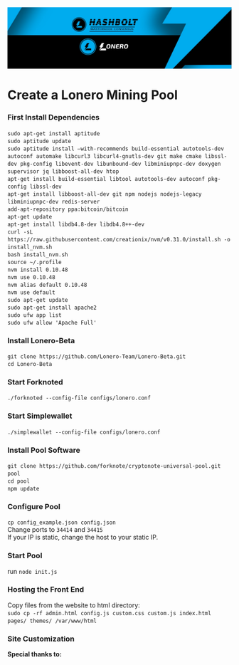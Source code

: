 <img src="https://raw.githubusercontent.com/Mentors4EDU/Images/master/banner.png">

# Create a Lonero Mining Pool

### First Install Dependencies
``sudo apt-get install aptitude``\
``sudo aptitude update``\
``sudo aptitude install –with-recommends build-essential autotools-dev autoconf automake libcurl3 libcurl4-gnutls-dev git make cmake libssl-dev pkg-config libevent-dev libunbound-dev libminiupnpc-dev doxygen supervisor jq libboost-all-dev htop``\
``apt-get install build-essential libtool autotools-dev autoconf pkg-config libssl-dev``\
``apt-get install libboost-all-dev git npm nodejs nodejs-legacy libminiupnpc-dev redis-server``\
``add-apt-repository ppa:bitcoin/bitcoin``\
``apt-get update``\
``apt-get install libdb4.8-dev libdb4.8++-dev``\
``curl -sL https://raw.githubusercontent.com/creationix/nvm/v0.31.0/install.sh -o install_nvm.sh``\
``bash install_nvm.sh``\
``source ~/.profile``\
``nvm install 0.10.48``\
``nvm use 0.10.48``\
``nvm alias default 0.10.48``\
``nvm use default``\
``sudo apt-get update``\
``sudo apt-get install apache2``\
``sudo ufw app list``\
``sudo ufw allow 'Apache Full'``

### Install Lonero-Beta
``git clone https://github.com/Lonero-Team/Lonero-Beta.git``\
``cd Lonero-Beta``

### Start Forknoted
``./forknoted --config-file configs/lonero.conf``

### Start Simplewallet
``./simplewallet --config-file configs/lonero.conf``

### Install Pool Software
``git clone https://github.com/forknote/cryptonote-universal-pool.git pool``\
``cd pool``\
``npm update``

### Configure Pool
``cp config_example.json config.json``\
Change ports to ``34414`` and ``34415``\
If your IP is static, change the host to your static IP.

### Start Pool
run ``node init.js ``

### Hosting the Front End
Copy files from the website to html directory:\
``sudo cp -rf admin.html config.js custom.css custom.js index.html pages/ themes/ /var/www/html ``

### Site Customization

**Special thanks to:**
